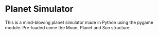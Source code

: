 # Planet Simulator
This is a mind-blowing planet simulator made in Python using the pygame module. Pre-loaded come the Moon, Planet and Sun structure.
